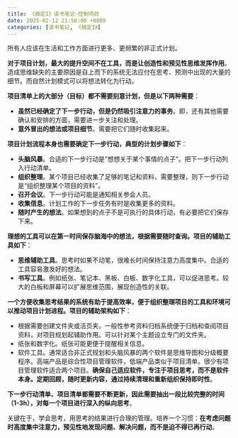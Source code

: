 ```yaml
---
title: 《搞定I》读书笔记·控制项目
date: 2025-02-12 21:58:00 +0800
categories: [读书笔记, 《搞定I》]
---
```


所有人应该在生活和工作方面进行更多、更频繁的非正式计划。

**对于项目计划，最大的提升空间不在工具，而是让创造性和预见性思维发挥作用**。造成思维缺失的主要原因是自上而下的系统无法应付在思考、预测中出现的大量的细节。而自然计划模式可以将想法转化为行动。

**项目清单上的大部分（目标）都不需要刻意计划，但是以下两种需要**：
- **虽然已经确定了下一步行动，但是仍然吸引注意力的事务**。即，还有其他需要确认和安排的方面，需要进一步关注和处理。
- **意外冒出的想法或项目细节**。需要把它们随时收集起来。

**项目计划流程本身也需要确定下一步行动，典型的计划步骤如下**：
- **头脑风暴**。合适的下一步行动是“想想关于某个事情的点子”。把下一步行动列入行动清单。
- **组织整理**。某个项目已经收集了足够的笔记和资料，需要整理，则下一步行动是“组织整理某个项目的资料”。
- **召开会议**。下一步行动可能是通知相关参会人员。
- **收集信息**。计划工作的下一步任务有时是收集更多的资料。
- **随时产生的想法**。如果想到的点子不是可执行的具体行动，有必要把它们保存下来。

**理想的工具可以在第一时间保存脑海中的想法，根据需要随时查询。项目的辅助工具如下**：
- **思维辅助工具**。思考时如果不动笔，很难长时间保持注意力高度集中。合适的工具容易激发好的想法。
- **书写工具**。例如纸张、笔记本、黑板、白板、数字化工具，可以促进思考。较大的白板和屏幕可以扩展思维范围，展现创造性的关联。

**一个方便收集思考结果的系统有助于提高效率，便于组织整理项目的工具和环境可以推动项目计划进程。项目的辅助架构如下**：
- 根据需要创建文件夹或活页夹。一般性参考资料归档系统便于归档和查阅项目资料，对项目规划起辅助作用。可以针对某个主题设立专门的文件夹。
- 纸张和数字化。纸张可能更便于提醒相关信息。
- 软件工具。通常适合非正式规划和头脑风暴的两个软件是思维导图和分级概要程序。高端产品是综合性项目管理软件，低端产品类似于项目清单。很少有项目管理软件适合两个项目。**确保自己适应软件，专注于项目思考，而不是软件本身。定期回顾，随时更新内容，通过持续清理和重新组织保持即时性**。

**下一步行动清单、项目清单都需要不断更新，因此需要抽出一段比较完整的时间（1-3h），对每一个项目进行深入的纵向思考**。

关键在于，学会思考，用思考的结果进行合理的管理。培养一个习惯：**在考虑问题时高度集中注意力，预见性地发现问题、解决问题，而不是迫不得已再行动**。
